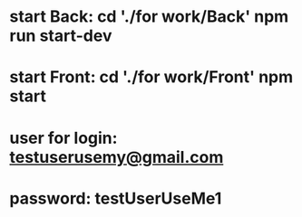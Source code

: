 # start Back: cd './for work/Back' npm run start-dev   
# start Front: cd './for work/Front' npm  start

# user for login: testuserusemy@gmail.com
#       password: testUserUseMe1
